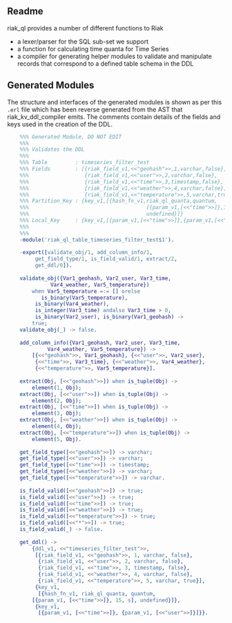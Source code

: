 Readme
------

riak_ql provides a number of different functions to Riak
* a lexer/parser for the SQL sub-set we support
* a function for calculating time quanta for Time Series
* a compiler for generating helper modules to validate and manipulate records that correspond to a defined table schema in the DDL

Generated Modules
-----------------

The structure and interfaces of the generated modules is shown as per this `.erl` file which has been reverse generated from the AST that riak_kv_ddl_compiler emits. The comments contain details of the fields and keys used in the creation of the DDL.

```erlang
    %%% Generated Module, DO NOT EDIT
    %%% 
    %%% Validates the DDL
    %%% 
    %%% Table         : timeseries_filter_test
    %%% Fields        : [{riak_field_v1,<<"geohash">>,1,varchar,false},
    %%%                  {riak_field_v1,<<"user">>,2,varchar,false},
    %%%                  {riak_field_v1,<<"time">>,3,timestamp,false},
    %%%                  {riak_field_v1,<<"weather">>,4,varchar,false},
    %%%                  {riak_field_v1,<<"temperature">>,5,varchar,true}]
    %%% Partition_Key : {key_v1,[{hash_fn_v1,riak_ql_quanta,quantum,
    %%%                                      [{param_v1,[<<"time">>]},15,s],
    %%%                                      undefined}]}
    %%% Local_Key     : {key_v1,[{param_v1,[<<"time">>]},{param_v1,[<<"user">>]}]}
    %%% 
    %%% 
    -module('riak_ql_table_timeseries_filter_test$1').
    
    -export([validate_obj/1, add_column_info/1,
    	 get_field_type/1, is_field_valid/1, extract/2,
    	 get_ddl/0]).
    
    validate_obj({Var1_geohash, Var2_user, Var3_time,
    	      Var4_weather, Var5_temperature})
        when Var5_temperature =:= [] orelse
    	   is_binary(Var5_temperature),
    	 is_binary(Var4_weather),
    	 is_integer(Var3_time) andalso Var3_time > 0,
    	 is_binary(Var2_user), is_binary(Var1_geohash) ->
        true;
    validate_obj(_) -> false.
    
    add_column_info({Var1_geohash, Var2_user, Var3_time,
    		 Var4_weather, Var5_temperature}) ->
        [{<<"geohash">>, Var1_geohash}, {<<"user">>, Var2_user},
         {<<"time">>, Var3_time}, {<<"weather">>, Var4_weather},
         {<<"temperature">>, Var5_temperature}].
    
    extract(Obj, [<<"geohash">>]) when is_tuple(Obj) ->
        element(1, Obj);
    extract(Obj, [<<"user">>]) when is_tuple(Obj) ->
        element(2, Obj);
    extract(Obj, [<<"time">>]) when is_tuple(Obj) ->
        element(3, Obj);
    extract(Obj, [<<"weather">>]) when is_tuple(Obj) ->
        element(4, Obj);
    extract(Obj, [<<"temperature">>]) when is_tuple(Obj) ->
        element(5, Obj).
    
    get_field_type([<<"geohash">>]) -> varchar;
    get_field_type([<<"user">>]) -> varchar;
    get_field_type([<<"time">>]) -> timestamp;
    get_field_type([<<"weather">>]) -> varchar;
    get_field_type([<<"temperature">>]) -> varchar.
    
    is_field_valid([<<"geohash">>]) -> true;
    is_field_valid([<<"user">>]) -> true;
    is_field_valid([<<"time">>]) -> true;
    is_field_valid([<<"weather">>]) -> true;
    is_field_valid([<<"temperature">>]) -> true;
    is_field_valid([<<"*">>]) -> true;
    is_field_valid(_) -> false.
    
    get_ddl() ->
        {ddl_v1, <<"timeseries_filter_test">>,
         [{riak_field_v1, <<"geohash">>, 1, varchar, false},
          {riak_field_v1, <<"user">>, 2, varchar, false},
          {riak_field_v1, <<"time">>, 3, timestamp, false},
          {riak_field_v1, <<"weather">>, 4, varchar, false},
          {riak_field_v1, <<"temperature">>, 5, varchar, true}],
         {key_v1,
          [{hash_fn_v1, riak_ql_quanta, quantum,
    	[{param_v1, [<<"time">>]}, 15, s], undefined}]},
         {key_v1,
          [{param_v1, [<<"time">>]}, {param_v1, [<<"user">>]}]}}.
    
```